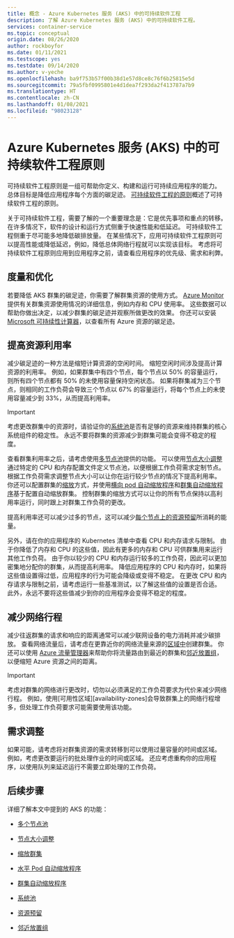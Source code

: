 ```yaml
---
title: 概念 - Azure Kubernetes 服务 (AKS) 中的可持续软件工程
description: 了解 Azure Kubernetes 服务 (AKS) 中的可持续软件工程。
services: container-service
ms.topic: conceptual
origin.date: 08/26/2020
author: rockboyfor
ms.date: 01/11/2021
ms.testscope: yes
ms.testdate: 09/14/2020
ms.author: v-yeche
ms.openlocfilehash: ba9f753b57f00b38d1e57d8ce8c76f6b25815e5d
ms.sourcegitcommit: 79a5fbf0995801e4d1dea7f293da2f413787a7b9
ms.translationtype: HT
ms.contentlocale: zh-CN
ms.lasthandoff: 01/08/2021
ms.locfileid: "98023128"
---
```

<!--Verified successfully-->
# <a name="sustainable-software-engineering-principles-in-azure-kubernetes-service-aks"></a>Azure Kubernetes 服务 (AKS) 中的可持续软件工程原则

可持续软件工程原则是一组可帮助你定义、构建和运行可持续应用程序的能力。 总体目标是降低应用程序每个方面的碳足迹。 [可持续软件工程的原则][principles-sse]概述了可持续软件工程的原则。

关于可持续软件工程，需要了解的一个重要理念是：它是优先事项和重点的转移。 在许多情况下，软件的设计和运行方式侧重于快速性能和低延迟。 可持续软件工程侧重于尽可能多地降低碳排放量。 在某些情况下，应用可持续软件工程原则可以提高性能或降低延迟，例如，降低总体网络行程就可以实现该目标。 考虑将可持续软件工程原则应用到应用程序之前，请查看应用程序的优先级、需求和利弊。

<!--Not Available on In other cases, reducing carbon emissions may cause slower performance or increased latency, such as delaying low-priority workloads.-->
<!--Not Available low-priority feature-->


## <a name="measure-and-optimize"></a>度量和优化

若要降低 AKS 群集的碳足迹，你需要了解群集资源的使用方式。 [Azure Monitor][azure-monitor] 提供有关群集资源使用情况的详细信息，例如内存和 CPU 使用率。 这些数据可以帮助你做出决定，以减少群集的碳足迹并观察所做更改的效果。 你还可以安装 [Microsoft 可持续性计算器][sustainability-calculator]，以查看所有 Azure 资源的碳足迹。

## <a name="increase-resource-utilization"></a>提高资源利用率

减少碳足迹的一种方法是缩短计算资源的空闲时间。 缩短空闲时间涉及提高计算资源的利用率。 例如，如果群集中有四个节点，每个节点以 50% 的容量运行，则所有四个节点都有 50% 的未使用容量保持空闲状态。 如果将群集减为三个节点，则相同的工作负荷会导致三个节点以 67% 的容量运行，将每个节点上的未使用容量减少到 33%，从而提高利用率。

> [!IMPORTANT]
> 考虑更改群集中的资源时，请验证你的[系统池][system-pools]是否有足够的资源来维持群集的核心系统组件的稳定性。 永远不要将群集的资源减少到群集可能会变得不稳定的程度。

查看群集利用率之后，请考虑使用[多节点池][multiple-node-pools]提供的功能。 可以使用[节点大小调整][node-sizing]通过特定的 CPU 和内存配置文件定义节点池，以便根据工作负荷需求定制节点。 根据工作负荷需求调整节点大小可以让你在运行较少节点的情况下提高利用率。 你还可以配置群集的[缩放][scale]方式，并使用[横向 pod 自动缩放程序][scale-horizontal]和[群集自动缩放程序][scale-auto]基于配置自动缩放群集。 控制群集的缩放方式可以让你的所有节点保持以高利用率运行，同时跟上对群集工作负荷的更改。

<!--Not Available on For cases where a workload is tolerant to sudden interruptions or terminations, you can use spot pools to take advantage of idle capacity within Azure. For example, spot pools may work well for batch jobs or development environments.-->
<!--Not Available on [spot pools][spot-pools]-->

提高利用率还可以减少过多的节点，这可以减少[每个节点上的资源预留][resource-reservations]所消耗的能量。

另外，请在你的应用程序的 Kubernetes 清单中查看 CPU 和内存请求与限制。 由于你降低了内存和 CPU 的这些值，因此有更多的内存和 CPU 可供群集用来运行其他工作负荷。 由于你以较少的 CPU 和内存运行较多的工作负荷，因此可以更加密集地分配你的群集，从而提高利用率。 降低应用程序的 CPU 和内存时，如果将这些值设置得过低，应用程序的行为可能会降级或变得不稳定。 在更改 CPU 和内存请求与限制之前，请考虑运行一些基准测试，以了解这些值的设置是否合适。 此外，永远不要将这些值减少到你的应用程序会变得不稳定的程度。

## <a name="reduce-network-travel"></a>减少网络行程

减少往返群集的请求和响应的距离通常可以减少联网设备的电力消耗并减少碳排放。 查看网络流量后，请考虑在更靠近你的网络流量来源的[区域中][regions]创建群集。 你还可以使用 [Azure 流量管理器][azure-traffic-manager]来帮助你将流量路由到最近的群集和[邻近放置组][proiximity-placement-groups]，以便缩短 Azure 资源之间的距离。

> [!IMPORTANT]
> 考虑对群集的网络进行更改时，切勿以必须满足的工作负荷要求为代价来减少网络行程。 例如，使用[可用性区域][availability-zones]会导致群集上的网络行程增多，但处理工作负荷要求可能需要使用该功能。

## <a name="demand-shaping"></a>需求调整

如果可能，请考虑将对群集资源的需求转移到可以使用过量容量的时间或区域。 例如，考虑更改要运行的批处理作业的时间或区域。 还应考虑重构你的应用程序，以使用队列来延迟运行不需要立即处理的工作负荷。

<!--Not Available on or use [spot pools][spot-pools]-->
## <a name="next-steps"></a>后续步骤

详细了解本文中提到的 AKS 的功能：

* [多个节点池][multiple-node-pools]
* [节点大小调整][node-sizing]
* [缩放群集][scale]
* [水平 Pod 自动缩放程序][scale-horizontal]
* [群集自动缩放程序][scale-auto]
    
    <!--Not Available on * [Spot pools][spot-pools]-->
    
* [系统池][system-pools]
* [资源预留][resource-reservations]
* [邻近放置组][proiximity-placement-groups]

<!--Not Available on * [Availability Zones][availability-zones]-->
<!--Not Available on [availability-zones]: availability-zones.md-->

[azure-monitor]: ../azure-monitor/insights/container-insights-overview.md
[azure-traffic-manager]: ../traffic-manager/traffic-manager-overview.md
[proiximity-placement-groups]: reduce-latency-ppg.md
[regions]: faq.md#which-azure-regions-currently-provide-aks
[resource-reservations]: concepts-clusters-workloads.md#resource-reservations
[scale]: concepts-scale.md
[scale-auto]: concepts-scale.md#cluster-autoscaler
[scale-horizontal]: concepts-scale.md#horizontal-pod-autoscaler

<!--Not Available on [spot-pools]: spot-node-pool.md-->

[multiple-node-pools]: use-multiple-node-pools.md
[node-sizing]: use-multiple-node-pools.md#specify-a-vm-size-for-a-node-pool
[sustainability-calculator]: https://azure.microsoft.com/blog/microsoft-sustainability-calculator-helps-enterprises-analyze-the-carbon-emissions-of-their-it-infrastructure/
[system-pools]: use-system-pools.md
[principles-sse]: https://docs.microsoft.com/learn/modules/sustainable-software-engineering-overview/

<!-- Update_Description: update meta properties, wording update, update link -->